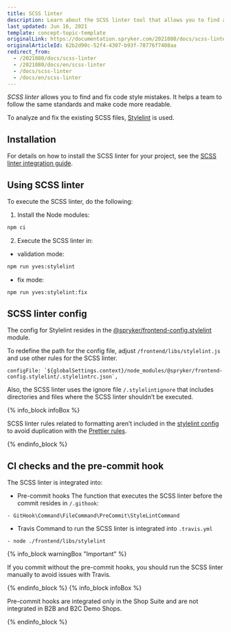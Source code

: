 ```yaml
---
title: SCSS linter
description: Learn about the SCSS linter tool that allows you to find and fix mistakes in the code style.
last_updated: Jun 16, 2021
template: concept-topic-template
originalLink: https://documentation.spryker.com/2021080/docs/scss-linter
originalArticleId: 62b2d90c-52f4-4307-b93f-78776f7408aa
redirect_from:
  - /2021080/docs/scss-linter
  - /2021080/docs/en/scss-linter
  - /docs/scss-linter
  - /docs/en/scss-linter
---
```


*SCSS linter* allows you to find and fix code style mistakes. It helps a team to follow the same standards and make code more readable.

To analyze and fix the existing SCSS files, [Stylelint](https://stylelint.io/) is used.

## Installation
For details on how to install the SCSS linter for your project, see the [SCSS linter integration guide](/docs/scos/dev/migration-and-integration/{{page.version}}/development-tools/scss-linter-integration-guide.html).

## Using SCSS linter

To execute the SCSS linter, do the following:
1. Install the Node modules:

```bash
npm ci
```
2. Execute the SCSS linter in:
* validation mode:

```bash
npm run yves:stylelint
```
*  fix mode:
```bash
npm run yves:stylelint:fix
```
## SCSS linter config

The config for Stylelint resides in the [@spryker/frontend-config.stylelint](https://www.npmjs.com/package/@spryker/frontend-config.stylelint) module.

To redefine the path for the config file, adjust `/frontend/libs/stylelint.js`  and use other rules for the SCSS linter.

```
configFile: `${globalSettings.context}/node_modules/@spryker/frontend-config.stylelint/.stylelintrc.json`,
```

Also, the SCSS linter uses the ignore file `/.stylelintignore` that includes directories and files where the SCSS linter shouldn’t be executed.

{% info_block infoBox %}

SCSS linter rules related to formatting aren’t included in the [stylelint config](https://www.npmjs.com/package/@spryker/frontend-config.stylelint) to avoid duplication with the [Prettier rules](https://www.npmjs.com/package/@spryker/frontend-config.prettier).

{% endinfo_block %}

## CI checks and the pre-commit hook

The SCSS linter is integrated into:

* Pre-commit hooks
The function that executes the SCSS linter before the commit resides in `/.githook`:
```
- GitHook\Command\FileCommand\PreCommit\StyleLintCommand
```
* Travis
Command to run the SCSS linter is integrated into `.travis.yml`
```
- node ./frontend/libs/stylelint
```
{% info_block warningBox "Important" %}

If you commit without the pre-commit hooks, you should run the SCSS linter manually to avoid issues with Travis.

{% endinfo_block %}
{% info_block infoBox %}

Pre-commit hooks are integrated only in the Shop Suite and are not integrated in B2B and B2C Demo Shops.

{% endinfo_block %}


